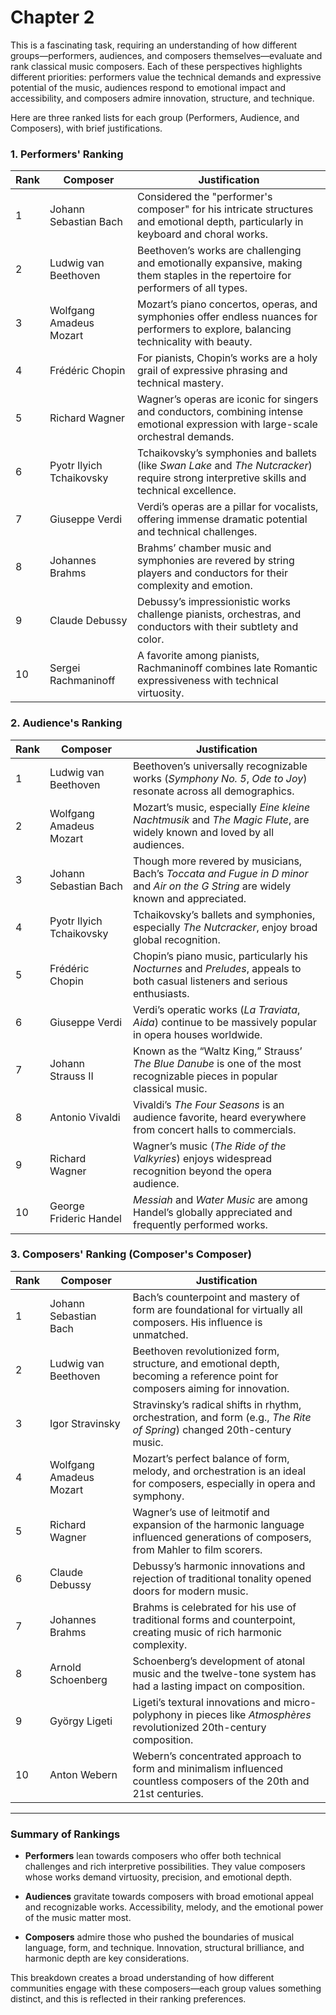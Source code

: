 # Chapter 2
This is a fascinating task, requiring an understanding of how different groups—performers, audiences, and composers themselves—evaluate and rank classical music composers. Each of these perspectives highlights different priorities: performers value the technical demands and expressive potential of the music, audiences respond to emotional impact and accessibility, and composers admire innovation, structure, and technique.

Here are three ranked lists for each group (Performers, Audience, and Composers), with brief justifications. 

### 1. Performers' Ranking

| Rank | Composer          | Justification                                                                                   |
|------|-------------------|-----------------------------------------------------------------------------------------------|
| 1    | Johann Sebastian Bach | Considered the "performer's composer" for his intricate structures and emotional depth, particularly in keyboard and choral works. |
| 2    | Ludwig van Beethoven | Beethoven’s works are challenging and emotionally expansive, making them staples in the repertoire for performers of all types. |
| 3    | Wolfgang Amadeus Mozart | Mozart’s piano concertos, operas, and symphonies offer endless nuances for performers to explore, balancing technicality with beauty. |
| 4    | Frédéric Chopin      | For pianists, Chopin’s works are a holy grail of expressive phrasing and technical mastery. |
| 5    | Richard Wagner       | Wagner’s operas are iconic for singers and conductors, combining intense emotional expression with large-scale orchestral demands. |
| 6    | Pyotr Ilyich Tchaikovsky | Tchaikovsky’s symphonies and ballets (like *Swan Lake* and *The Nutcracker*) require strong interpretive skills and technical excellence. |
| 7    | Giuseppe Verdi       | Verdi’s operas are a pillar for vocalists, offering immense dramatic potential and technical challenges. |
| 8    | Johannes Brahms      | Brahms’ chamber music and symphonies are revered by string players and conductors for their complexity and emotion. |
| 9    | Claude Debussy       | Debussy’s impressionistic works challenge pianists, orchestras, and conductors with their subtlety and color. |
| 10   | Sergei Rachmaninoff  | A favorite among pianists, Rachmaninoff combines late Romantic expressiveness with technical virtuosity. |

### 2. Audience's Ranking

| Rank | Composer          | Justification                                                                                   |
|------|-------------------|-----------------------------------------------------------------------------------------------|
| 1    | Ludwig van Beethoven | Beethoven’s universally recognizable works (*Symphony No. 5*, *Ode to Joy*) resonate across all demographics. |
| 2    | Wolfgang Amadeus Mozart | Mozart’s music, especially *Eine kleine Nachtmusik* and *The Magic Flute*, are widely known and loved by all audiences. |
| 3    | Johann Sebastian Bach | Though more revered by musicians, Bach’s *Toccata and Fugue in D minor* and *Air on the G String* are widely known and appreciated. |
| 4    | Pyotr Ilyich Tchaikovsky | Tchaikovsky’s ballets and symphonies, especially *The Nutcracker*, enjoy broad global recognition. |
| 5    | Frédéric Chopin      | Chopin’s piano music, particularly his *Nocturnes* and *Preludes*, appeals to both casual listeners and serious enthusiasts. |
| 6    | Giuseppe Verdi       | Verdi’s operatic works (*La Traviata*, *Aida*) continue to be massively popular in opera houses worldwide. |
| 7    | Johann Strauss II    | Known as the “Waltz King,” Strauss’ *The Blue Danube* is one of the most recognizable pieces in popular classical music. |
| 8    | Antonio Vivaldi      | Vivaldi’s *The Four Seasons* is an audience favorite, heard everywhere from concert halls to commercials. |
| 9    | Richard Wagner       | Wagner’s music (*The Ride of the Valkyries*) enjoys widespread recognition beyond the opera audience. |
| 10   | George Frideric Handel | *Messiah* and *Water Music* are among Handel’s globally appreciated and frequently performed works. |

### 3. Composers' Ranking (Composer's Composer)

| Rank | Composer          | Justification                                                                                   |
|------|-------------------|-----------------------------------------------------------------------------------------------|
| 1    | Johann Sebastian Bach | Bach’s counterpoint and mastery of form are foundational for virtually all composers. His influence is unmatched. |
| 2    | Ludwig van Beethoven | Beethoven revolutionized form, structure, and emotional depth, becoming a reference point for composers aiming for innovation. |
| 3    | Igor Stravinsky    | Stravinsky’s radical shifts in rhythm, orchestration, and form (e.g., *The Rite of Spring*) changed 20th-century music. |
| 4    | Wolfgang Amadeus Mozart | Mozart’s perfect balance of form, melody, and orchestration is an ideal for composers, especially in opera and symphony. |
| 5    | Richard Wagner       | Wagner’s use of leitmotif and expansion of the harmonic language influenced generations of composers, from Mahler to film scorers. |
| 6    | Claude Debussy       | Debussy’s harmonic innovations and rejection of traditional tonality opened doors for modern music. |
| 7    | Johannes Brahms      | Brahms is celebrated for his use of traditional forms and counterpoint, creating music of rich harmonic complexity. |
| 8    | Arnold Schoenberg    | Schoenberg’s development of atonal music and the twelve-tone system has had a lasting impact on composition. |
| 9    | György Ligeti        | Ligeti’s textural innovations and micro-polyphony in pieces like *Atmosphères* revolutionized 20th-century composition. |
| 10   | Anton Webern         | Webern’s concentrated approach to form and minimalism influenced countless composers of the 20th and 21st centuries. |

---

### Summary of Rankings

- **Performers** lean towards composers who offer both technical challenges and rich interpretive possibilities. They value composers whose works demand virtuosity, precision, and emotional depth.
  
- **Audiences** gravitate towards composers with broad emotional appeal and recognizable works. Accessibility, melody, and the emotional power of the music matter most.

- **Composers** admire those who pushed the boundaries of musical language, form, and technique. Innovation, structural brilliance, and harmonic depth are key considerations.

This breakdown creates a broad understanding of how different communities engage with these composers—each group values something distinct, and this is reflected in their ranking preferences.